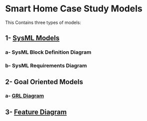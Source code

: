 # Smart Home Case Study Models
This Contains three types of models:  

## 1- [SysML Models](SysML/README.MD) 

   ### a- SysML Block Definition Diagram
   ### b- SysML Requirements Diagram
   
## 2- Goal Oriented Models
   ### a- [GRL Diagram](https://github.com/Smart-Contract-Modelling-uOttawa/Traceability/tree/main/CGS4Adaptation/Models/GRL/README.MD)
## 3- [Feature Diagram](https://github.com/Smart-Contract-Modelling-uOttawa/Traceability/tree/main/CGS4Adaptation/Models/Feature/README.MD)
